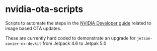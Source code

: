 # nvidia-ota-scripts

Scripts to automate the steps in the [NVIDIA Developer guide](https://docs.nvidia.com/jetson/archives/r35.1/DeveloperGuide/text/SD/SoftwarePackagesAndTheUpdateMechanism.html#preparing-for-an-image-based-ota-update)
related to image based OTA updates.

These are currently hard coded to demonstrate an upgrade for `jetson-xavier-nx-devkit` from Jetpack 4.6 to Jetpak 5.0
